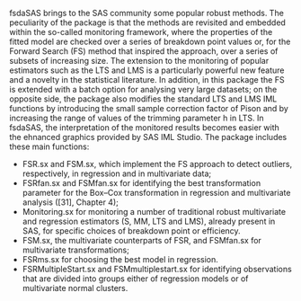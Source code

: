 fsdaSAS brings to the SAS community some popular robust methods. The peculiarity of the package is that the methods are revisited and embedded within the so-called monitoring framework, where the properties of the fitted model are checked over a series of breakdown point values or, for the Forward Search (FS) method that inspired the approach, over a series of subsets of increasing size. The extension to the monitoring of popular estimators such as the LTS and LMS is a particularly powerful new feature and a novelty in the statistical literature. In addition, in this package the FS is extended with a batch option for analysing very large datasets; on the opposite side, the package also modifies the standard LTS and LMS IML functions by introducing the small sample correction factor of Pison and by increasing the range of values of the trimming parameter h in LTS. In fsdaSAS, the interpretation of the monitored results becomes easier with the ehnanced graphics provided by SAS IML Studio. The package includes these main functions:
- FSR.sx and FSM.sx, which implement the FS approach to detect outliers, respectively, in regression and in multivariate data;
- FSRfan.sx and FSMfan.sx for identifying the best transformation parameter for the Box–Cox transformation in regression and multivariate analysis ([31], Chapter 4);
- Monitoring.sx for monitoring a number of traditional robust multivariate and regression estimators (S, MM, LTS and LMS), already present in SAS, for specific choices of breakdown point or efficiency. 
- FSM.sx, the multivariate counterparts of FSR, and FSMfan.sx for multivariate transformations;
- FSRms.sx for choosing the best model in regression. 
- FSRMultipleStart.sx and FSMmultiplestart.sx for identifying observations that are divided into groups either of regression models or of multivariate normal clusters.

